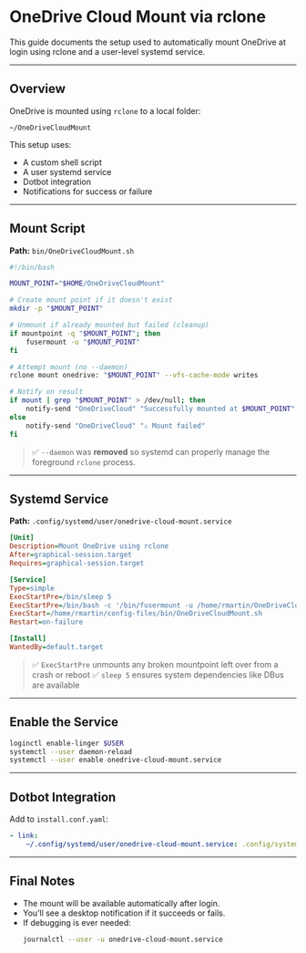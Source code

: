 # OneDrive Cloud Mount via rclone

This guide documents the setup used to automatically mount OneDrive at login using rclone and a user-level systemd service.

---

## Overview

OneDrive is mounted using `rclone` to a local folder:
```
~/OneDriveCloudMount
```

This setup uses:
- A custom shell script
- A user systemd service
- Dotbot integration
- Notifications for success or failure

---

## Mount Script

**Path:** `bin/OneDriveCloudMount.sh`

```bash
#!/bin/bash

MOUNT_POINT="$HOME/OneDriveCloudMount"

# Create mount point if it doesn't exist
mkdir -p "$MOUNT_POINT"

# Unmount if already mounted but failed (cleanup)
if mountpoint -q "$MOUNT_POINT"; then
    fusermount -u "$MOUNT_POINT"
fi

# Attempt mount (no --daemon)
rclone mount onedrive: "$MOUNT_POINT" --vfs-cache-mode writes

# Notify on result
if mount | grep "$MOUNT_POINT" > /dev/null; then
    notify-send "OneDriveCloud" "Successfully mounted at $MOUNT_POINT"
else
    notify-send "OneDriveCloud" "⚠️ Mount failed"
fi
```

> ✅ `--daemon` was **removed** so systemd can properly manage the foreground `rclone` process.

---

## Systemd Service

**Path:** `.config/systemd/user/onedrive-cloud-mount.service`

```ini
[Unit]
Description=Mount OneDrive using rclone
After=graphical-session.target
Requires=graphical-session.target

[Service]
Type=simple
ExecStartPre=/bin/sleep 5
ExecStartPre=/bin/bash -c '/bin/fusermount -u /home/rmartin/OneDriveCloudMount || true'
ExecStart=/home/rmartin/config-files/bin/OneDriveCloudMount.sh
Restart=on-failure

[Install]
WantedBy=default.target
```

> ✅ `ExecStartPre` unmounts any broken mountpoint left over from a crash or reboot
> ✅ `sleep 5` ensures system dependencies like DBus are available

---

## Enable the Service

```bash
loginctl enable-linger $USER
systemctl --user daemon-reload
systemctl --user enable onedrive-cloud-mount.service
```

---

## Dotbot Integration

Add to `install.conf.yaml`:

```yaml
- link:
    ~/.config/systemd/user/onedrive-cloud-mount.service: .config/systemd/user/onedrive-cloud-mount.service
```

---

## Final Notes

- The mount will be available automatically after login.
- You’ll see a desktop notification if it succeeds or fails.
- If debugging is ever needed:
  ```bash
  journalctl --user -u onedrive-cloud-mount.service
  ```
